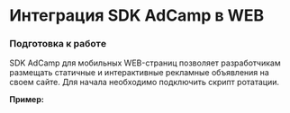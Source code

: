 # Интеграция SDK AdCamp в WEB

### Подготовка к работe
SDK AdCamp для мобильных WEB-страниц позволяет разработчикам размещать статичные и интерактивные рекламные объявления на своем сайте. Для начала необходимо подключить скрипт ротатации. 

**Пример:**
<!-- Подключаем ротатор -->
<script src="http://ssp3.adcamp.ru/loader.js" type="text/javascript">

### Теги с указаниями
Теперь сайт может взаимодействовать с рекламными серверами AdCamp. Для того, чтобы разместить объявление, в коде страницы необходимо создать блок с указаниями, в котором содержатся следующие свойства:
- pid – уникальный идентификатор вашего рекламного блока (генерируется нашей системой);
- oid – идентификатор контейнера, в котором появится объявление;
- width – ширина контейнера, в котором появится объявление;
- height – высота контейнера, в котором появится объявление.

**Пример:**
<!-- Подключаем рекламный блок -->
<div class="adc_block" 
		data-pid="5"
		data-oid="block1" 
		data-width="320" 
		data-height="50" 
></div>

Размеры контейнера необходимы только для _стандартных_ блоков, в случае с _плавающими_ и _полноэкранными_ объявлениями они не нужны.

### Поддерживаемые браузеры
SDK AdCamp для мобильных интернет страниц поддерживает:
**Операционные системы:**
·      iOS 5.0+
·      Android 2.2+
·      Windows Phone 7+
·      Symbian 60S

**Мобильные браузеры:**
·      Safari
·      Google Chrome
·      Anddroid browser (Android 2.3+)
·      Opera
·      Firefox
·      Яндекс.Браузер
·      OSS Browser
·      Nokia browser
·      Interner Explorer
